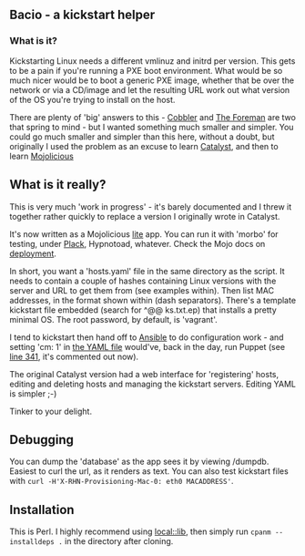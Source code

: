 ## Bacio - a kickstart helper

### What is it?

Kickstarting Linux needs a different vmlinuz and initrd per version. This gets
to be a pain if you're running a PXE boot environment. What would be so much
nicer would be to boot a generic PXE image, whether that be over the network or
via a CD/image and let the resulting URL work out what version of the OS you're
trying to install on the host.

There are plenty of 'big' answers to this - [Cobbler](https://cobbler.github.io/)
and [The Foreman](https://theforeman.org) are two that spring to mind - but I
wanted something much smaller and simpler. You could go much smaller and
simpler than this here, without a doubt, but originally I used the problem as
an excuse to learn [Catalyst](http://catalyst.perl.org), and then to learn
[Mojolicious](https://mojolicious.org)

## What is it really?

This is very much 'work in progress' - it's barely documented and I threw it
together rather quickly to replace a version I originally wrote in
Catalyst.

It's now written as a Mojolicious
[lite](https://docs.mojolicious.org/Mojolicious/Lite) app. You can run it with
'morbo' for testing, under [Plack](https://plackperl.org), Hypnotoad, whatever.
Check the Mojo docs on
[deployment](https://docs.mojolicious.org/Mojolicious/Guides/Cookbook#DEPLOYMENT).

In short, you want a 'hosts.yaml' file in the same directory as the script. It
needs to contain a couple of hashes containing Linux versions with the server
and URL to get them from (see examples within). Then list MAC addresses, in the
format shown within (dash separators). There's a template kickstart file
embedded (search for ^@@ ks.txt.ep) that installs a pretty minimal OS. The root
password, by default, is 'vagrant'.

I tend to kickstart then hand off to
[Ansible](https://docs.ansible.com/) to do configuration
work - and setting 'cm: 1' in [the YAML
file](https://github.com/phips/bacio/blob/master/hosts.yaml) would've, back in the day, run Puppet (see [line
341](https://github.com/phips/bacio/blob/master/bacio.pl#L341), it's commented out
now).

The original Catalyst version had a web interface for 'registering' hosts,
editing and deleting hosts and managing the kickstart servers. Editing YAML is
simpler ;-)

Tinker to your delight.

## Debugging

You can dump the 'database' as the app sees it by viewing /dumpdb. Easiest to
curl the url, as it renders as text. You can also test kickstart files with
`curl -H'X-RHN-Provisioning-Mac-0: eth0 MACADDRESS'`.

## Installation

This is Perl. I highly recommend using [local::lib](https://metacpan.org/pod/local::lib), then simply run `cpanm --installdeps .` in the directory after cloning.

